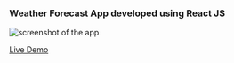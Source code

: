 ### Weather Forecast App developed using React JS

![screenshot of the app](https://raw.githubusercontent.com/praveenorugantitech/praveenorugantitech-reactjs-projects/master/0_Projects/praveenorugantitech-weather/src/images/screenshot.png "Weather Forecast App")


[Live Demo](https://praveenoruganti-weather-app.firebaseapp.com/)




